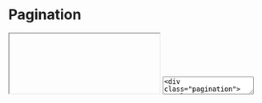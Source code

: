 # Pagination

<iframe class="code-preview" height="120px"></iframe>
<textarea class="code-editor" name="code">
<div class="pagination">
  <ul>
    <li><a href="#"><svg class="icon"><use xlink:href="assets/dist/swanix-icons.svg#arrow-left"></use></svg></a></li>
    <li><a href="#">1</a></li>
    <li class="page-active"><a href="#">2</a></li>
    <li><a href="#">3</a></li>
    <li><a href="#">4</a></li>
    <li><a href="#">5</a></li>
    <li><a href="#"><svg class="icon"><use xlink:href="assets/dist/swanix-icons.svg#arrow-right"></use></svg></a></li>
  </ul>
</div>
</textarea>